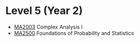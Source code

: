 # Level 5 (Year 2)

- [MA2003](MA2003) Complex Analysis I
- [MA2500](MA2500) Foundations of Probability and Statistics
